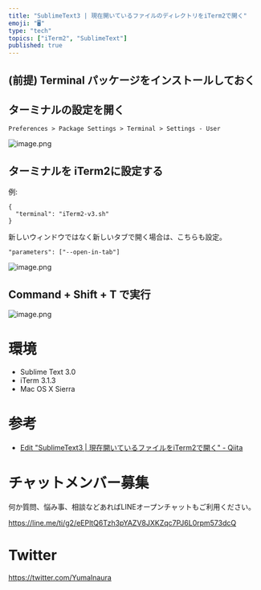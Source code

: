 ```yaml
---
title: "SublimeText3 | 現在開いているファイルのディレクトリをiTerm2で開く"
emoji: "🖥"
type: "tech"
topics: ["iTerm2", "SublimeText"]
published: true
---
```


## (前提) Terminal パッケージをインストールしておく

## ターミナルの設定を開く

`Preferences > Package Settings > Terminal > Settings - User`

![image.png](https://qiita-image-store.s3.amazonaws.com/0/89618/3530f249-9632-4468-e645-3c1c7e4d1011.png)

## ターミナルを iTerm2に設定する

例:

```
{
  "terminal": "iTerm2-v3.sh"
}
```

新しいウィンドウではなく新しいタブで開く場合は、こちらも設定。

```
"parameters": ["--open-in-tab"]
```


![image.png](https://qiita-image-store.s3.amazonaws.com/0/89618/9afc6578-a23b-8f31-dd49-aa1f36d9ad31.png)

## Command + Shift + T で実行

![image.png](https://qiita-image-store.s3.amazonaws.com/0/89618/73a40eec-16c0-cdd4-bf60-c533af301b41.png)

# 環境

- Sublime Text 3.0
- iTerm 3.1.3
- Mac OS X Sierra

# 参考

- [Edit "SublimeText3 | 現在開いているファイルをiTerm2で開く" - Qiita](https://qiita.com/drafts/dbef9d9a09b5498968d3/edit)








<!-- Update From Qiita API -->

# チャットメンバー募集


何か質問、悩み事、相談などあればLINEオープンチャットもご利用ください。

https://line.me/ti/g2/eEPltQ6Tzh3pYAZV8JXKZqc7PJ6L0rpm573dcQ





# Twitter


https://twitter.com/YumaInaura


<!-- Update From Qiita API -->


